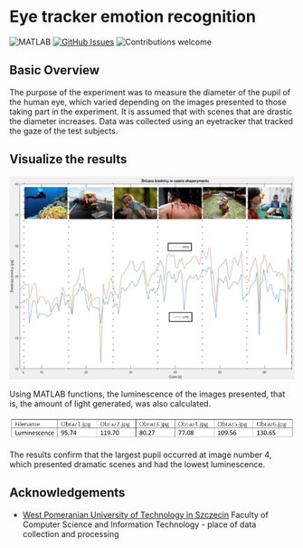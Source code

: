 # Eye tracker emotion recognition
![MATLAB](https://img.shields.io/badge/MATLAB-R2021b-blue.svg)
[![GitHub Issues](https://img.shields.io/github/issues/mateuszschab/Eye-tracker-emotion-recognition.svg)](https://github.com/mateuszschab/Eye-tracker-emotion-recognition/issues)
![Contributions welcome](https://img.shields.io/badge/contributions-welcome-orange.svg)

## Basic Overview
The purpose of the experiment was to measure the diameter of the pupil of the human eye, which varied depending on the images presented to those taking part in the experiment. It is assumed that with scenes that are drastic the diameter increases. Data was collected using an eyetracker that tracked the gaze of the test subjects. 

## Visualize the results
![Diameter](https://github.com/mateuszschab/Eye-tracker-emotion-recognition/blob/main/img_project/result1.PNG)

Using MATLAB functions, the luminescence of the images presented, that is, the amount of light generated, was also calculated. 

![Luminescence](https://github.com/mateuszschab/Eye-tracker-emotion-recognition/blob/main/img_project/result2.PNG)

The results confirm that the largest pupil occurred at image number 4, which presented dramatic scenes and had the lowest luminescence.

**Acknowledgements**
---

+ [West Pomeranian University of Technology in Szczecin](https://www.wi.zut.edu.pl/en/) Faculty of Computer Science and Information Technology - place of data collection and processing
